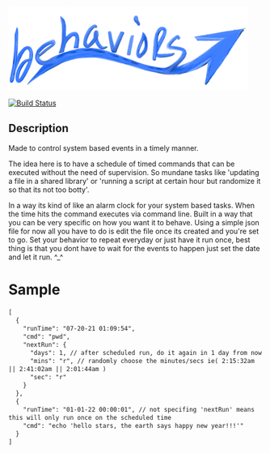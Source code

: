![alt text](imgs/small.png "Behaviors")


[![Build Status](https://travis-ci.com/kod3000/behaviors.svg?branch=main)](https://travis-ci.com/kod3000/behaviors)
## Description

Made to control system based events in a timely manner. 

The idea here is to have a schedule of timed commands that can be executed without the need of supervision. So mundane tasks like 'updating a file in a shared library' or 'running a script at certain hour but randomize it so that its not too botty'. 

In a way its kind of like an alarm clock for your system based tasks. When the time hits the command executes via command line. Built in a way that you can be very specific on how you want it to behave. Using a simple json file for now all you have to do is edit the file once its created and you're set to go. Set your behavior to repeat everyday or just have it run once, best thing is that you dont have to wait for the events to happen just set the date and let it run. ^_^


# Sample

    [
      {
        "runTime": "07-20-21 01:09:54",
        "cmd": "pwd",
        "nextRun": {
          "days": 1, // after scheduled run, do it again in 1 day from now
          "mins": "r", // randomly choose the minutes/secs ie( 2:15:32am || 2:41:02am || 2:01:44am )
          "sec": "r" 
        }
      },
      {
        "runTime": "01-01-22 00:00:01", // not specifing 'nextRun' means this will only run once on the scheduled time
        "cmd": "echo 'hello stars, the earth says happy new year!!!'" 
      }
    ]
